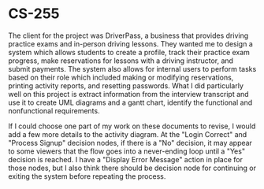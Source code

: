# CS-255

The client for the project was DriverPass, a business that provides driving practice exams and in-person driving lessons. They wanted me to design a system which allows students to create a profile, track their practice exam progress, make reservations for lessons with a driving instructor, and submit payments. The system also allows for internal users to perform tasks based on their role which included making or modifying reservations, printing activity reports, and resetting passwords. What I did particularly well on this project is extract information from the interview transcript and use it to create UML diagrams and a gantt chart, identify the functional and nonfunctional requirements.

If I could choose one part of my work on these documents to revise, I would add a few more details to the activity diagram. At the "Login Correct" and "Process Signup" decision nodes, if there is a "No" decision, it may appear to some viewers that the flow goes into a never-ending loop until a "Yes" decision is reached. I have a "Display Error Message" action in place for those nodes, but I also think there should be decision node for continuing or exiting the system before repeating the process. 
